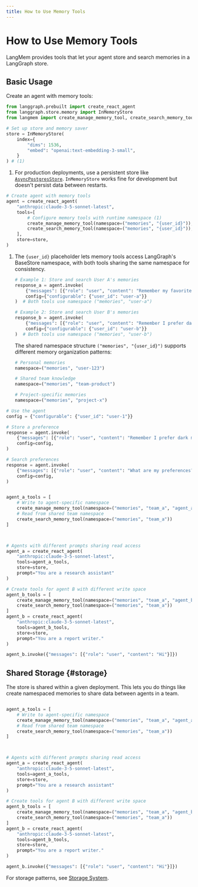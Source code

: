 ```yaml
---
title: How to Use Memory Tools
---
```


# How to Use Memory Tools

LangMem provides tools that let your agent store and search memories in a LangGraph store.


## Basic Usage

Create an agent with memory tools:

```python
from langgraph.prebuilt import create_react_agent
from langgraph.store.memory import InMemoryStore
from langmem import create_manage_memory_tool, create_search_memory_tool

# Set up store and memory saver
store = InMemoryStore(
    index={
        "dims": 1536,
        "embed": "openai:text-embedding-3-small",
    }
) # (1)
```

1. For production deployments, use a persistent store like [`AsyncPostgresStore`](https://langchain-ai.github.io/langgraph/reference/store/#langgraph.store.postgres.AsyncPostgresStore). `InMemoryStore` works fine for development but doesn't persist data between restarts.

```python
# Create agent with memory tools
agent = create_react_agent(
    "anthropic:claude-3-5-sonnet-latest",
    tools=[
        # Configure memory tools with runtime namespace (1)
        create_manage_memory_tool(namespace=("memories", "{user_id}")),
        create_search_memory_tool(namespace=("memories", "{user_id}")),
    ],
    store=store,
)
```

1.  The `{user_id}` placeholder lets memory tools access LangGraph's BaseStore namespace, with both tools sharing the same namespace for consistency.

    ```python
    # Example 1: Store and search User A's memories
    response_a = agent.invoke(
        {"messages": [{"role": "user", "content": "Remember my favorite color is blue"}]},
        config={"configurable": {"user_id": "user-a"}}
    )  # Both tools use namespace ("memories", "user-a")
    
    # Example 2: Store and search User B's memories
    response_b = agent.invoke(
        {"messages": [{"role": "user", "content": "Remember I prefer dark mode"}]},
        config={"configurable": {"user_id": "user-b"}}
    )  # Both tools use namespace ("memories", "user-b")
    ```
    
    The shared namespace structure `("memories", "{user_id}")` supports different memory organization patterns:
    
    ```python
    # Personal memories
    namespace=("memories", "user-123")
    
    # Shared team knowledge
    namespace=("memories", "team-product")
    
    # Project-specific memories
    namespace=("memories", "project-x")
    ```
```python
# Use the agent
config = {"configurable": {"user_id": "user-1"}}

# Store a preference
response = agent.invoke(
    {"messages": [{"role": "user", "content": "Remember I prefer dark mode"}]},
    config=config,
)

# Search preferences
response = agent.invoke(
    {"messages": [{"role": "user", "content": "What are my preferences?"}]},
    config=config,
)


agent_a_tools = [
    # Write to agent-specific namespace
    create_manage_memory_tool(namespace=("memories", "team_a", "agent_a")),
    # Read from shared team namespace
    create_search_memory_tool(namespace=("memories", "team_a"))
]



# Agents with different prompts sharing read access
agent_a = create_react_agent(
    "anthropic:claude-3-5-sonnet-latest",
    tools=agent_a_tools,
    store=store,
    prompt="You are a research assistant"
)

# Create tools for agent B with different write space
agent_b_tools = [
    create_manage_memory_tool(namespace=("memories", "team_a", "agent_b")),
    create_search_memory_tool(namespace=("memories", "team_a"))
]
agent_b = create_react_agent(
    "anthropic:claude-3-5-sonnet-latest",
    tools=agent_b_tools,
    store=store,
    prompt="You are a report writer."
)

agent_b.invoke({"messages": [{"role": "user", "content": "Hi"}]})
```


## Shared Storage {#storage}

The store is shared within a given deployment. This lets you do things like create namespaced memories to share data between agents in a team.

```python

agent_a_tools = [
    # Write to agent-specific namespace
    create_manage_memory_tool(namespace=("memories", "team_a", "agent_a")),
    # Read from shared team namespace
    create_search_memory_tool(namespace=("memories", "team_a"))
]



# Agents with different prompts sharing read access
agent_a = create_react_agent(
    "anthropic:claude-3-5-sonnet-latest",
    tools=agent_a_tools,
    store=store,
    prompt="You are a research assistant"
)

# Create tools for agent B with different write space
agent_b_tools = [
    create_manage_memory_tool(namespace=("memories", "team_a", "agent_b")),
    create_search_memory_tool(namespace=("memories", "team_a"))
]
agent_b = create_react_agent(
    "anthropic:claude-3-5-sonnet-latest",
    tools=agent_b_tools,
    store=store,
    prompt="You are a report writer."
)

agent_b.invoke({"messages": [{"role": "user", "content": "Hi"}]})
```

For storage patterns, see [Storage System](../concepts/conceptual_guide.md#storage-system).
